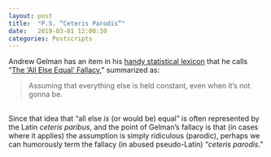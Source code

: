 ```yaml
---
layout: post
title:  "P.S. “Ceteris Parodis”"
date:   2019-03-01 12:00:30
categories: Postscripts
---
```


Andrew Gelman has an item in his [handy statistical lexicon](https://andrewgelman.com/2009/05/24/handy_statistic/) that he calls “[The ‘All Else Equal’ Fallacy](https://andrewgelman.com/2008/03/20/the_all_else_eq_1/),” summarized as:
<br>
<blockquote>Assuming that everything else is held constant, even when it’s not gonna be.</blockquote>
<br>
Since that idea that “all else <i>is</i> (or would be) equal” is often represented by the Latin <i>ceteris paribus</i>, and the point of Gelman’s fallacy is that (in cases where it applies) the assumption is simply ridiculous (parodic), perhaps we can humorously term the fallacy (in abused pseudo-Latin) “<i>ceteris parodis</i>.”
